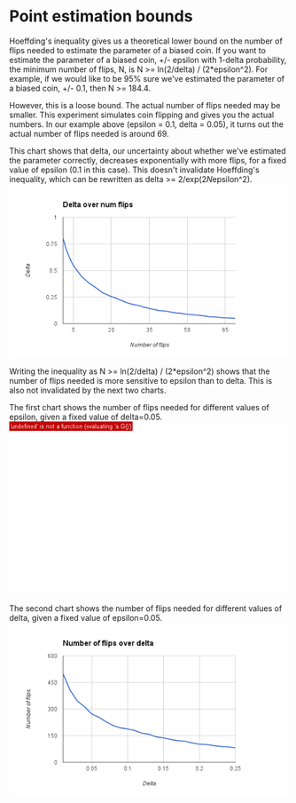 Point estimation bounds
=======================

Hoeffding's inequality gives us a theoretical lower bound on the number of flips needed to estimate the parameter of a biased coin. If you want to estimate the parameter of a biased coin, +/- epsilon with 1-delta probability, the minimum number of flips, N, is N >= ln(2/delta) / (2*epsilon^2). For example, if we would like to be 95% sure we've estimated the parameter of a biased coin, +/- 0.1, then N >= 184.4.

However, this is a loose bound. The actual number of flips needed may be smaller. This experiment simulates coin flipping and gives you the actual numbers. In our example above (epsilon = 0.1, delta = 0.05), it turns out the actual number of flips needed is around 69.

This chart shows that delta, our uncertainty about whether we've estimated the parameter correctly, decreases exponentially with more flips, for a fixed value of epsilon (0.1 in this case). This doesn't invalidate Hoeffding's inequality, which can be rewritten as delta >= 2/exp(2*N*epsilon^2).
![Delta over number of flips](charts/delta_over_num_flips.png "Delta over number of flips")

Writing the inequality as N >= ln(2/delta) / (2*epsilon^2) shows that the number of flips needed is more sensitive to epsilon than to delta. This is also not invalidated by the next two charts.

The first chart shows the number of flips needed for different values of epsilon, given a fixed value of delta=0.05.
![Number of flips over epsilon](charts/num_flips_over_epsilon.png "Number of flips over epsilon")

The second chart shows the number of flips needed for different values of delta, given a fixed value of epsilon=0.05.
![Number of flips over delta](charts/num_flips_over_delta.png "Number of flips over delta")
